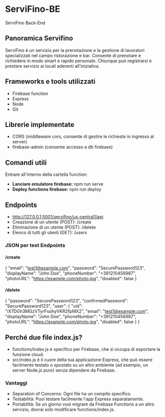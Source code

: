 # ServiFino-BE
ServiFino Back-End

## Panoramica Servifino
ServiFino è un servizio per la prenotazione e la gestione di lavoratori specializzati nel campo ristorazione e bar.
Consente di prenotare e richiedere in modo smart e rapido personale. Chiunque può registrarsi e prestare servizio ai 
locali aderenti all'iniziativa.

## Frameworks e tools utilizzati
- Firebase function
- Express
- Node
- Git

## Librerie implementate
- CORS (middleware cors, consente di gestire le richieste in ingresso al server)
- firebase-admin (consente accesso a db firebase)


## Comandi utili
Entrare all'interno della cartella function:
- <b>Lanciare emulatore firebase:</b> npm run serve
- <b>Deploy functions firebase:</b> npm run deploy

## Endpoints
- http://127.0.0.1:5001/servifino/us-central1/api
- Creazione di un utente (POST): /create
- Eliminazione di un utente (POST): /delete
- Elenco di tutti gli utenti (GET): /users

### JSON per test Endpoints
#### /create
{
"email": "test1@example.com",
"password": "SecurePassword123",
"displayName": "John Doe",
"phoneNumber": "+391210456987",
"photoURL": "https://example.com/photo.jpg",
"disabled": false
}
#### /delete
{
"password": "SecurePassword123",
"confirmedPassword": "SecurePassword123",
"user": {
"uid": "iX7DGh3MGzVTyrFsohyVKR2fpMX2",
"email": "test1@example.com",
"displayName": "John Doe",
"phoneNumber": "+391210456987",
"photoURL": "https://example.com/photo.jpg",
"disabled": false
}
}

## Perché due file index.js?
- functions/index.js è specifico per Firebase, che si occupa di esportare la funzione cloud.
- src/index.js è il cuore della tua applicazione Express, che può essere facilmente testato o spostato su un altro ambiente (ad esempio, un server Node.js puro) senza dipendere da Firebase.
### Vantaggi
- Separation of Concerns: Ogni file ha un compito specifico.
- Testabilità: Puoi testare facilmente l'app Express separatamente.
- Portabilità: Se un giorno vuoi migrare da Firebase Functions a un altro servizio, dovrai solo modificare functions/index.js.
